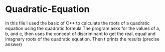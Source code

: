# Quadratic-Equation
In this file I used the basic of C++ to calculate the roots of a quadratic equation using the quadratic formula
The program asks for the values of a, b, and c, then uses the concept of discriminant to get the real, equal and imagnary roots of the quadratic equation.
Then t prints the results (precise answer)
